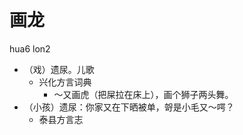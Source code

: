 # 画龙
hua6 lon2
+ （戏）遗尿。儿歌
  * 兴化方言词典
    - ～又画虎（把屎拉在床上），画个狮子两头舞。
+ （小孩）遗尿：你家又在下晒被单，哿是小毛又～㗁？
  * 泰县方言志

